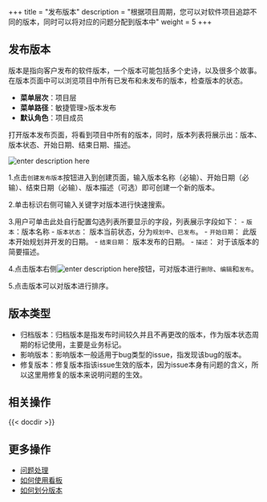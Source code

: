 ﻿+++
title = "发布版本"
description = "根据项目周期，您可以对软件项目追踪不同的版本，同时可以将对应的问题分配到版本中"
weight = 5
+++

## 发布版本

版本是指向客户发布的软件版本，一个版本可能包括多个史诗，以及很多个故事。在版本页面中可以浏览项目中所有已发布和未发布的版本，检查版本的状态。

- **菜单层次**：项目层
- **菜单路径**：敏捷管理>版本发布
- **默认角色**：项目成员


打开版本发布页面，将看到项目中所有的版本，同时，版本列表将展示出：版本、版本状态、开始日期、结束日期、描述。

![enter description here](/docs/user-guide/agile/imge/release-version.png)

1.点击`创建发布版本`按钮进入到创建页面，输入版本名称（必输）、开始日期（必输）、结束日期（必输）、版本描述（可选）即可创建一个新的版本。

2.单击标识右侧可输入关键字对版本进行快速搜索。

3.用户可单击此处自行配置勾选列表所要显示的字段，列表展示字段如下：
    - `版本`：版本名称
    - `版本状态`： 版本当前状态，分为`规划中`、`已发布`。
    - `开始日期`： 此版本开始规划并开发的日期。
    - `结束日期`： 版本发布的日期。
    - `描述`： 对于该版本的简要描述。

4.点击版本右侧![enter description here](/docs/user-guide/agile/imge/image1.png "image1")按钮，可对版本进行`删除`、`编辑`和`发布`。

5.点击版本可以对版本进行排序。

## 版本类型

- 归档版本：归档版本是指发布时间较久并且不再更改的版本，作为版本状态周期的标记使用，主要是业务标记。
- 影响版本：影响版本一般适用于bug类型的issue，指发现该bug的版本。
- 修复版本：修复版本指该issue生效的版本，因为issue本身有问题的含义，所以这里用修复的版本来说明问题的生效。

## 相关操作

{{< docdir >}}


## 更多操作

- [问题处理](../issue/manage-issue)
- [如何使用看板](../sprint/use-kanban)
- [如何划分版本](../backlog/version)
